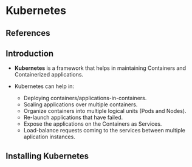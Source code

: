 # Kubernetes

## References


## Introduction

* **Kubernetes** is a framework that helps in maintaining Containers and Containerized applications.

* Kubernetes can help in:
	* Deploying containers/applications-in-containers.
	* Scaling applications over multiple containers.
	* Organize containers into multiple logical units (Pods and Nodes).
	* Re-launch applications that have failed.
	* Expose the applications on the Containers as Services.
	* Load-balance requests coming to the services between multiple aplication instances.


## Installing Kubernetes

